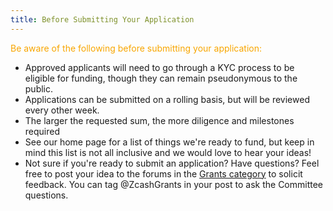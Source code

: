 ```yaml
---
title: Before Submitting Your Application
---
```


<span style="color:#f8a600">Be aware of the following before submitting your application:</span>

- Approved applicants will need to go through a KYC process to be eligible for funding, though they can remain pseudonymous to the public.
- Applications can be submitted on a rolling basis, but will be reviewed every other week.
- The larger the requested sum, the more diligence and milestones required
- See our home page for a list of things we're ready to fund, but keep in mind this list is not all inclusive and we would love to hear your ideas!
- Not sure if you're ready to submit an application? Have questions? Feel free to post your idea to the forums in the [Grants category](https://forum.zcashcommunity.com/c/grants/33) to solicit feedback. You can tag @ZcashGrants in your post to ask the Committee questions.
